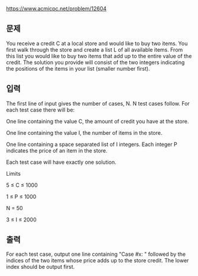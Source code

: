 https://www.acmicpc.net/problem/12604

## 문제
You receive a credit C at a local store and would like to buy two items. You first walk through the store and create a list L of all available items. From this list you would like to buy two items that add up to the entire value of the credit. The solution you provide will consist of the two integers indicating the positions of the items in your list (smaller number first).

## 입력
The first line of input gives the number of cases, N. N test cases follow. For each test case there will be:

One line containing the value C, the amount of credit you have at the store.

One line containing the value I, the number of items in the store.

One line containing a space separated list of I integers. Each integer P indicates the price of an item in the store.

Each test case will have exactly one solution.

Limits

5 ≤ C ≤ 1000

1 ≤ P ≤ 1000

N = 50

3 ≤ I ≤ 2000

## 출력
For each test case, output one line containing "Case #x: " followed by the indices of the two items whose price adds up to the store credit. The lower index should be output first.
